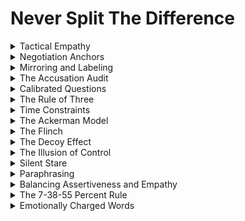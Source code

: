 

# Never Split The Difference

<details>
<summary>Tactical Empathy</summary>

- The practice of understanding and validating another person's emotions and perspective to establish rapport and gain influence.

- Exploiting tactical empathy can manipulate individuals by genuinely empathizing with their emotions, building trust, and making them more open to the manipulator's suggestions or requests.

- Using tactical empathy can guide manipulation strategies.

</details>

<details>
<summary>Negotiation Anchors</summary>

- The initial proposals or offers made during negotiations that set reference points for the discussion.

- Leveraging negotiation anchors can manipulate individuals by introducing favorable anchors that influence their perception of value and guide them towards accepting terms more favorable to the manipulator.

- Setting strategic anchors can guide manipulation efforts.

</details>

<details>
<summary>Mirroring and Labeling</summary>

- Mirroring involves repeating or imitating the other person's words or behaviors, while labeling involves verbally acknowledging their emotions or thoughts.

- Exploiting mirroring and labeling can manipulate individuals by making them feel understood and creating a sense of connection, enhancing receptiveness to the manipulator's influence.

- Mirroring and labeling can guide manipulation strategies.

</details>

<details>
<summary>The Accusation Audit</summary>

- A technique where you acknowledge potential objections, concerns, or accusations the other person may have.

- Leveraging the accusation audit can manipulate individuals by addressing their objections or concerns proactively, reducing resistance and making them more open to the manipulator's proposals.

- Using the accusation audit can guide manipulation efforts.

</details>

<details>
<summary>Calibrated Questions</summary>

- Strategically crafted open-ended questions designed to gather information, uncover motivations, or guide the conversation.

- Exploiting calibrated questions can manipulate individuals by using them to uncover hidden information, motives, or priorities that can be leveraged to shape the conversation's direction and influence decisions.

- Calibrated questions can guide manipulation strategies.

</details>

<details>
<summary>The Rule of Three</summary>

- A persuasive technique where you reinforce a point or proposal three times to make it more memorable and convincing.

- Leveraging the rule of three can manipulate individuals by repeating key points or proposals to reinforce their importance and desirability, increasing the likelihood of acceptance.

- Using the rule of three can guide manipulation efforts.

</details>

<details>
<summary>Time Constraints</summary>

- Creating a sense of urgency or limited time to make a decision.

- Exploiting time constraints can manipulate individuals by inducing a perceived urgency, making them more likely to make decisions quickly, often without thoroughly considering the consequences.

- Creating time constraints can guide manipulation strategies.

</details>

<details>
<summary>The Ackerman Model</summary>

- A negotiation strategy involving a structured series of offers and concessions, typically ending with a final proposal that is still favorable to the negotiator.

- Leveraging the Ackerman model can manipulate individuals by leading them through a series of concessions that gradually make the manipulator's final proposal seem more reasonable and acceptable.

- Using the Ackerman model can guide manipulation efforts.

</details>

<details>
<summary>The Flinch</summary>

- A dramatic or exaggerated reaction to a proposal or offer, signaling discomfort or dissatisfaction.

- Exploiting the flinch can manipulate individuals by using it as a negotiation tactic to make them question their proposal or offer, potentially leading to concessions that benefit the manipulator.

- Utilizing the flinch can guide manipulation strategies.

</details>

<details>
<summary>The Decoy Effect</summary>

- A cognitive bias where individuals change their preference between two options when presented with a third, less desirable option.

- Exploiting the decoy effect can manipulate individuals by introducing a less desirable choice that makes the manipulator's preferred option seem more appealing, influencing their decision.

- Using the decoy effect can guide manipulation strategies.

</details>

<details>
<summary>The Illusion of Control</summary>

- The perception that one has a degree of influence or control over an outcome, even when the control is limited.

- Leveraging the illusion of control can manipulate individuals by allowing them to believe they have influence over certain aspects of the situation, making them more compliant with the manipulator's agenda.

- Creating the illusion of control can guide manipulation efforts.

</details>

<details>
<summary>Silent Stare</summary>

- A tactic where you maintain prolonged eye contact and remain silent, encouraging the other person to speak or make concessions.

- Exploiting the silent stare can manipulate individuals by creating discomfort and prompting them to break the silence with information or concessions that benefit the manipulator.

- Using the silent stare can guide manipulation strategies.

</details>

<details>
<summary>Paraphrasing</summary>

- Repeating back what the other person has said in your own words to confirm understanding.

- Leveraging paraphrasing can manipulate individuals by demonstrating active listening and comprehension, fostering trust, and making them more open to the manipulator's influence.

- Paraphrasing can guide manipulation efforts.

</details>

<details>
<summary>Balancing Assertiveness and Empathy</summary>

- Striking a balance between assertively pursuing your goals and empathetically understanding the other person's perspective and emotions.

- Exploiting this balance can manipulate individuals by asserting your goals while acknowledging and validating their feelings and viewpoints, reducing resistance and facilitating influence.

- Balancing assertiveness and empathy can guide manipulation strategies.

</details>

<details>
<summary>The 7-38-55 Percent Rule</summary>

- A communication theory that suggests that words account for only 7% of the message's impact, tone of voice for 38%, and body language for 55%.

- Leveraging the 7-38-55 percent rule can manipulate individuals by paying attention to tone and body language, ensuring that they align with the intended message to enhance persuasive impact during communication.

- Applying the 7-38-55 percent rule can guide manipulation efforts.

</details>

<details>
<summary>Emotionally Charged Words</summary>

- Using emotionally charged words or language to evoke strong feelings or reactions in the other person.

- Exploiting emotionally charged words can manipulate individuals by using language that triggers specific emotional responses aligned with the manipulator's objectives, making them more receptive to influence.

- Using emotionally charged words can guide manipulation strategies.

</details>
